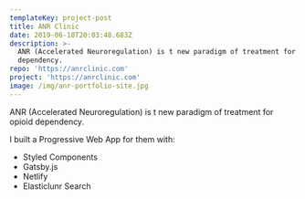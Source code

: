 ```yaml
---
templateKey: project-post
title: ANR Clinic
date: 2019-06-18T20:03:48.683Z
description: >-
  ANR (Accelerated Neuroregulation) is t new paradigm of treatment for opioid
  dependency.
repo: 'https://anrclinic.com'
project: 'https://anrclinic.com'
image: /img/anr-portfolio-site.jpg
---
```

ANR (Accelerated Neuroregulation) is t new paradigm of treatment for opioid dependency.



I built a Progressive Web App for them with:

* Styled Components
* Gatsby.js
* Netlify 
* Elasticlunr Search
